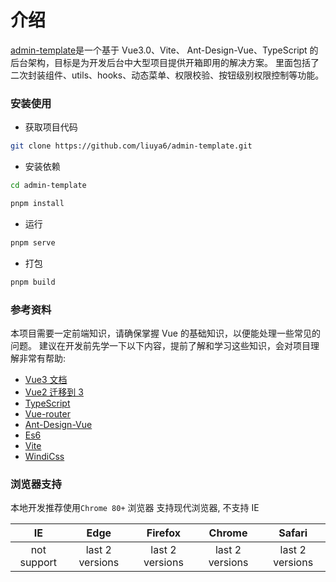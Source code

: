 # 介绍
[admin-template](https://github.com/liuya6/admin-template)是一个基于 Vue3.0、Vite、 Ant-Design-Vue、TypeScript 的后台架构，目标是为开发后台中大型项目提供开箱即用的解决方案。
里面包括了二次封装组件、utils、hooks、动态菜单、权限校验、按钮级别权限控制等功能。

### 安装使用

- 获取项目代码

```bash
git clone https://github.com/liuya6/admin-template.git
```

- 安装依赖

```bash
cd admin-template

pnpm install

```

- 运行

```bash
pnpm serve
```

- 打包

```bash
pnpm build
```

### 参考资料
本项目需要一定前端知识，请确保掌握 Vue 的基础知识，以便能处理一些常见的问题。 建议在开发前先学一下以下内容，提前了解和学习这些知识，会对项目理解非常有帮助:
* [Vue3 文档](https://vuejs.org/)
* [Vue2 迁移到 3](https://v3-migration.vuejs.org/)
* [TypeScript](https://www.typescriptlang.org/)
* [Vue-router](https://router.vuejs.org/)
* [Ant-Design-Vue](https://2x.antdv.com/docs/vue/introduce-cn/)
* [Es6](https://es6.ruanyifeng.com/)
* [Vite](https://cn.vitejs.dev/)
* [WindiCss](https://windicss.org/)

### 浏览器支持
本地开发推荐使用`Chrome 80+` 浏览器
支持现代浏览器, 不支持 IE

| IE | Edge | Firefox | Chrome | Safari |
| :-: | :-: | :-: | :-: | :-: |
| not support | last 2 versions | last 2 versions | last 2 versions | last 2 versions |
